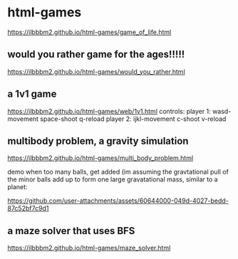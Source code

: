 # html-games
https://ilbbbm2.github.io/html-games/game_of_life.html
## would you rather game for the ages!!!!!
https://ilbbbm2.github.io/html-games/would_you_rather.html

## a 1v1 game
https://ilbbbm2.github.io/html-games/web/1v1.html
controls: player 1: wasd-movement
                    space-shoot
                    q-reload
          player 2: ijkl-movement
                    c-shoot
                    v-reload


## multibody problem, a gravity simulation
https://ilbbbm2.github.io/html-games/multi_body_problem.html

demo when too many balls, get added (im assuming the gravtational pull of the minor balls add up to form one large gravatational mass, similar to a planet:

https://github.com/user-attachments/assets/60644000-049d-4027-bedd-87c52bf7c9d1


## a maze solver that uses BFS
https://ilbbbm2.github.io/html-games/maze_solver.html
